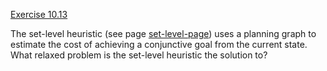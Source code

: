 [Exercise 10.13](10-13/)

The set-level heuristic (see page [set-level-page](#/)) uses a planning graph
to estimate the cost of achieving a conjunctive goal from the current
state. What relaxed problem is the set-level heuristic the solution to?
